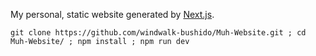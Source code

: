 My personal, static website generated by [Next.js](https://nextjs.org/learn).

```
git clone https://github.com/windwalk-bushido/Muh-Website.git ; cd Muh-Website/ ; npm install ; npm run dev
```
